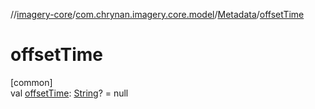 //[imagery-core](../../../index.md)/[com.chrynan.imagery.core.model](../index.md)/[Metadata](index.md)/[offsetTime](offset-time.md)

# offsetTime

[common]\
val [offsetTime](offset-time.md): [String](https://kotlinlang.org/api/latest/jvm/stdlib/kotlin/-string/index.html)? = null

